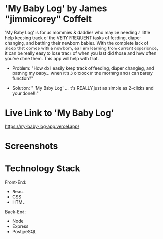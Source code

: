 
# 'My Baby Log' by James "jimmicorey" Coffelt

'My Baby Log' is for us mommies & daddies who may be needing a little help keeping track of the VERY FREQUENT tasks of 
feeding, diaper changing, and bathing their newborn babies. With the complete lack of sleep that comes with a newborn, 
as I am learning from current experience, it can be really easy to lose track of when you last did those and how often 
you’ve done them. This app will help with that.

* Problem: "How do I easily keep track of feeding, diaper changing, and bathing my baby... when it's 3 o'clock in the morning and I can barely function?"

* Solution: " 'My Baby Log' ... it's REALLY just as simple as 2-clicks and your done!!!"

# Live Link to 'My Baby Log'
https://my-baby-log-app.vercel.app/


# Screenshots 


# Technology Stack
Front-End: 
* React 
* CSS 
* HTML

Back-End: 
* Node 
* Express 
* PostgreSQL